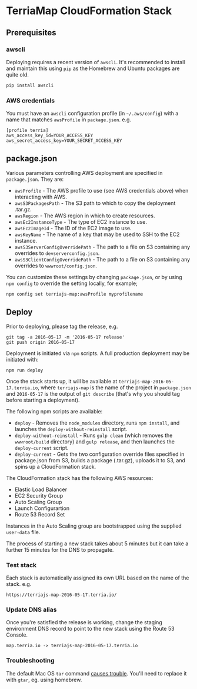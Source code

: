 # TerriaMap CloudFormation Stack

## Prerequisites

### awscli

Deploying requires a recent version of `awscli`. It's recommended to install and maintain this using `pip` as the Homebrew and Ubuntu packages are quite old.

```bash
pip install awscli
```

### AWS credentials

You must have an `awscli` configuration profile \(in `~/.aws/config`\) with a name that matches `awsProfile` in `package.json`. e.g.

```text
[profile terria]
aws_access_key_id=YOUR_ACCESS_KEY
aws_secret_access_key=YOUR_SECRET_ACCESS_KEY
```

## package.json

Various parameters controlling AWS deployment are specified in `package.json`. They are:

* `awsProfile` - The AWS profile to use \(see AWS credentials above\) when interacting with AWS.
* `awsS3PackagesPath` - The S3 path to which to copy the deployment .tar.gz.
* `awsRegion` - The AWS region in which to create resources.
* `awsEc2InstanceType` - The type of EC2 instance to use.
* `awsEc2ImageId` - The ID of the EC2 image to use.
* `awsKeyName` - The name of a key that may be used to SSH to the EC2 instance.
* `awsS3ServerConfigOverridePath` - The path to a file on S3 containing any overrides to `devserverconfig.json`.
* `awsS3ClientConfigOverridePath` - The path to a file on S3 containing any overrides to `wwwroot/config.json`.

You can customize these settings by changing `package.json`, or by using `npm config` to override the setting locally, for example;

```text
npm config set terriajs-map:awsProfile myprofilename
```

## Deploy

Prior to deploying, please tag the release, e.g.

```text
git tag -a 2016-05-17 -m '2016-05-17 release'
git push origin 2016-05-17
```

Deployment is initiated via `npm` scripts. A full production deployment may be initiated with:

```text
npm run deploy
```

Once the stack starts up, it will be available at `terriajs-map-2016-05-17.terria.io`, where `terriajs-map` is the name of the project in `package.json` and `2016-05-17` is the output of `git describe` \(that's why you should tag before starting a deployment\).

The following npm scripts are available:

* `deploy` - Removes the `node_modules` directory, runs `npm install`, and launches the `deploy-without-reinstall` script.
* `deploy-without-reinstall` - Runs `gulp clean` \(which removes the `wwwroot/build` directory\) and `gulp release`, and then launches the `deploy-current` script.
* `deploy-current` - Gets the two configuration override files specified in package.json from S3, builds a package \(.tar.gz\), uploads it to S3, and spins up a CloudFormation stack.

The CloudFormation stack has the following AWS resources:

* Elastic Load Balancer
* EC2 Security Group
* Auto Scaling Group
* Launch Configurartion
* Route 53 Record Set

Instances in the Auto Scaling group are bootstrapped using the supplied `user-data` file.

The process of starting a new stack takes about 5 minutes but it can take a further 15 minutes for the DNS to propagate.

### Test stack

Each stack is automatically assigned its own URL based on the name of the stack. e.g.

```text
https://terriajs-map-2016-05-17.terria.io/
```

### Update DNS alias

Once you're satisfied the release is working, change the staging environment DNS record to point to the new stack using the Route 53 Console.

```text
map.terria.io -> terriajs-map-2016-05-17.terria.io
```

### Troubleshooting

The default Mac OS `tar` command [causes trouble](http://superuser.com/questions/318809/linux-os-x-tar-incompatibility-tarballs-created-on-os-x-give-errors-when-unt). You'll need to replace it with `gtar`, eg. using homebrew.

